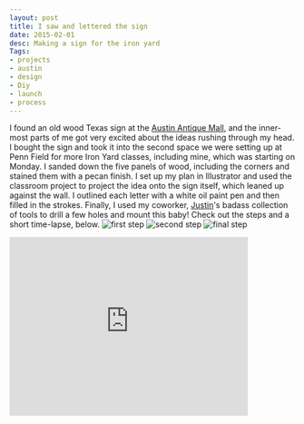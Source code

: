 ```yaml
---
layout: post
title: I saw and lettered the sign
date: 2015-02-01
desc: Making a sign for the iron yard
Tags:
- projects
- austin
- design
- Diy
- launch
- process
---
```

I found an old wood Texas sign at the [Austin Antique Mall](http://austinantiquemall.com/), and the inner-most parts of me got very excited about the ideas rushing through my head.
I bought the sign and took it into the second space we were setting up at Penn Field for more Iron Yard classes, including mine, which was starting on Monday. I sanded down the five panels of wood, including the corners and stained them with a pecan finish. I set up my plan in Illustrator and used the classroom project to project the idea onto the sign itself, which leaned up against the wall. I outlined each letter with a white oil paint pen and then filled in the strokes. Finally, I used my coworker, [Justin](https://twitter.com/JAH2488)'s badass collection of tools to drill a few holes and mount this baby! Check out the steps and a short time-lapse, below.
![first step](i-saw-and-lettered-the-sign/first-step.jpg)
![second step](i-saw-and-lettered-the-sign/second-step.jpg)
![final step](i-saw-and-lettered-the-sign/final-step.jpg)
<p><iframe width="420" height="315" src="https://www.youtube.com/embed/SuE38Wt28L0" frameborder="0" allowfullscreen></iframe>